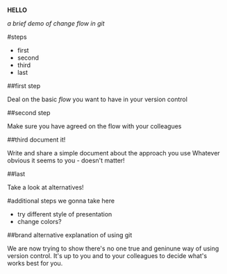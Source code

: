 **HELLO**

_a brief demo of change flow in git_

#steps

* first 
* second 
* third
* last

##first step

Deal on the basic _flow_ you want to have in your version control

##second step 

Make sure you have agreed on the flow with your colleagues

##third document it!

Write and share a simple document about the approach you use
Whatever obvious it seems to you - doesn't matter!

##last

Take a look at alternatives!


#additional steps we gonna take here

* try different style of presentation
* change colors?

##brand alternative explanation of using git

We are now trying to show there's no one true and geninune way of using version control.
It's up to you and to your colleagues to decide what's works best for you.


